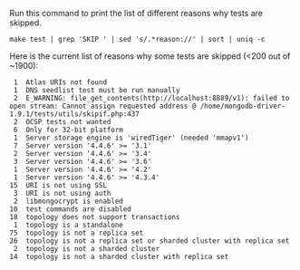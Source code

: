 Run this command to print the list of different reasons why tests are skipped.

```
make test | grep 'SKIP ' | sed 's/.*reason://' | sort | uniq -c
```

Here is the current list of reasons why some tests are skipped (<200 out of ~1900):

```
 1  Atlas URIs not found
 1  DNS seedlist test must be run manually
 2  E_WARNING: file_get_contents(http://localhost:8889/v1): failed to open stream: Cannot assign requested address @ /home/mongodb-driver-1.9.1/tests/utils/skipif.php:437
 2  OCSP tests not wanted
 6  Only for 32-bit platform
 1  Server storage engine is 'wiredTiger' (needed 'mmapv1')
 7  Server version '4.4.6' >= '3.1'
 2  Server version '4.4.6' >= '3.4'
 3  Server version '4.4.6' >= '3.6'
 1  Server version '4.4.6' >= '4.2'
 1  Server version '4.4.6' >= '4.3.4'
15  URI is not using SSL
 3  URI is not using auth
 2  libmongocrypt is enabled
10  test commands are disabled
18  topology does not support transactions
 1  topology is a standalone
75  topology is not a replica set
26  topology is not a replica set or sharded cluster with replica set
 2  topology is not a sharded cluster
14  topology is not a sharded cluster with replica set
```
